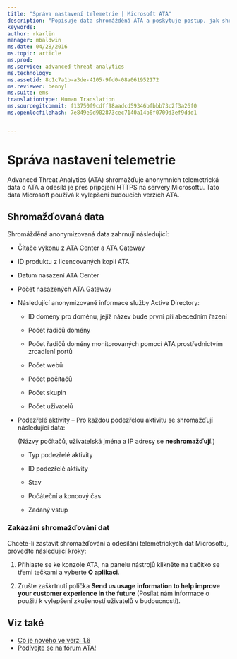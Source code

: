 ```yaml
---
title: "Správa nastavení telemetrie | Microsoft ATA"
description: "Popisuje data shromážděná ATA a poskytuje postup, jak shromažďování dat vypnout."
keywords: 
author: rkarlin
manager: mbaldwin
ms.date: 04/28/2016
ms.topic: article
ms.prod: 
ms.service: advanced-threat-analytics
ms.technology: 
ms.assetid: 8c1c7a1b-a3de-4105-9fd0-08a061952172
ms.reviewer: bennyl
ms.suite: ems
translationtype: Human Translation
ms.sourcegitcommit: f13750f9cdff98aadcd59346bfbbb73c2f3a26f0
ms.openlocfilehash: 7e849e9d902873cec7140a14b6f0709d3ef9ddd1


---
```


# Správa nastavení telemetrie
Advanced Threat Analytics (ATA) shromažďuje anonymních telemetrická data o ATA a odesílá je přes připojení HTTPS na servery Microsoftu.  Tato data Microsoft používá k vylepšení budoucích verzích ATA.

## Shromažďovaná data
Shromážděná anonymizovaná data zahrnují následující:

-   Čítače výkonu z ATA Center a ATA Gateway

-   ID produktu z licencovaných kopií ATA

-   Datum nasazení ATA Center

-   Počet nasazených ATA Gateway

-   Následující anonymizované informace služby Active Directory:

    -   ID domény pro doménu, jejíž název bude první při abecedním řazení

    -   Počet řadičů domény

    -   Počet řadičů domény monitorovaných pomocí ATA prostřednictvím zrcadlení portů

    -   Počet webů

    -   Počet počítačů

    -   Počet skupin

    -   Počet uživatelů

-   Podezřelé aktivity – Pro každou podezřelou aktivitu se shromažďují následující data:

    (Názvy počítačů, uživatelská jména a IP adresy se **neshromažďují**.)

    -   Typ podezřelé aktivity

    -   ID podezřelé aktivity

    -   Stav

    -   Počáteční a koncový čas

    -   Zadaný vstup

### Zakázání shromažďování dat
Chcete-li zastavit shromažďování a odesílání telemetrických dat Microsoftu, proveďte následující kroky:

1.  Přihlaste se ke konzole ATA, na panelu nástrojů klikněte na tlačítko se třemi tečkami a vyberte **O aplikaci**.

2.  Zrušte zaškrtnutí políčka **Send us usage information to help improve your customer experience in the future** (Posílat nám informace o použití k vylepšení zkušeností uživatelů v budoucnosti).

## Viz také
- [Co je nového ve verzi 1.6](/advanced-threat-analytics/understand-explore/whats-new-version-1.6)
- [Podívejte se na fórum ATA!](https://social.technet.microsoft.com/Forums/security/home?forum=mata)



<!--HONumber=Jul16_HO4-->


